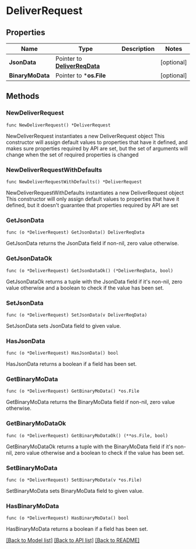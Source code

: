 # DeliverRequest

## Properties

Name | Type | Description | Notes
------------ | ------------- | ------------- | -------------
**JsonData** | Pointer to [**DeliverReqData**](DeliverReqData.md) |  | [optional] 
**BinaryMoData** | Pointer to ***os.File** |  | [optional] 

## Methods

### NewDeliverRequest

`func NewDeliverRequest() *DeliverRequest`

NewDeliverRequest instantiates a new DeliverRequest object
This constructor will assign default values to properties that have it defined,
and makes sure properties required by API are set, but the set of arguments
will change when the set of required properties is changed

### NewDeliverRequestWithDefaults

`func NewDeliverRequestWithDefaults() *DeliverRequest`

NewDeliverRequestWithDefaults instantiates a new DeliverRequest object
This constructor will only assign default values to properties that have it defined,
but it doesn't guarantee that properties required by API are set

### GetJsonData

`func (o *DeliverRequest) GetJsonData() DeliverReqData`

GetJsonData returns the JsonData field if non-nil, zero value otherwise.

### GetJsonDataOk

`func (o *DeliverRequest) GetJsonDataOk() (*DeliverReqData, bool)`

GetJsonDataOk returns a tuple with the JsonData field if it's non-nil, zero value otherwise
and a boolean to check if the value has been set.

### SetJsonData

`func (o *DeliverRequest) SetJsonData(v DeliverReqData)`

SetJsonData sets JsonData field to given value.

### HasJsonData

`func (o *DeliverRequest) HasJsonData() bool`

HasJsonData returns a boolean if a field has been set.

### GetBinaryMoData

`func (o *DeliverRequest) GetBinaryMoData() *os.File`

GetBinaryMoData returns the BinaryMoData field if non-nil, zero value otherwise.

### GetBinaryMoDataOk

`func (o *DeliverRequest) GetBinaryMoDataOk() (**os.File, bool)`

GetBinaryMoDataOk returns a tuple with the BinaryMoData field if it's non-nil, zero value otherwise
and a boolean to check if the value has been set.

### SetBinaryMoData

`func (o *DeliverRequest) SetBinaryMoData(v *os.File)`

SetBinaryMoData sets BinaryMoData field to given value.

### HasBinaryMoData

`func (o *DeliverRequest) HasBinaryMoData() bool`

HasBinaryMoData returns a boolean if a field has been set.


[[Back to Model list]](../README.md#documentation-for-models) [[Back to API list]](../README.md#documentation-for-api-endpoints) [[Back to README]](../README.md)


